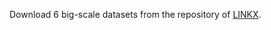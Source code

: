 Download 6 big-scale datasets from the repository of [LINKX](https://github.com/CUAI/Non-Homophily-Large-Scale).

